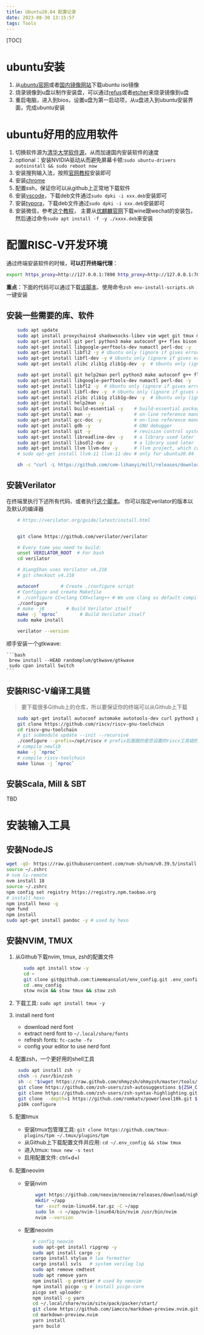 ```yaml
---
title: Ubuntu20.04 配置记录
date: 2023-08-30 13:15:57
tags: Tools
---
```


[TOC]

<!--more-->

# ubuntu安装

1. 从[ubuntu官网](https://cn.ubuntu.com/download)或者[国内镜像网站](https://mirrors.tuna.tsinghua.edu.cn/ubuntu-releases/22.04.3/)下载ubuntu iso镜像
2. 烧录镜像到u盘以制作安装盘，可以通过[refus](https://rufus.ie/downloads/)或者[etcher](https://etcher.balena.io/)来烧录镜像到u盘
3. 重启电脑，进入到bios，设置u盘为第一启动项，从u盘进入到ubuntu安装界面，完成ubuntu安装

# ubuntu好用的应用软件

1. 切换软件源为[清华大学软件源](https://mirrors.tuna.tsinghua.edu.cn/help/ubuntu/)，从而加速国内安装软件的速度
2. optional：安装NVIDIA驱动从而避免屏幕卡顿:`sudo ubuntu-drivers autoinstall && sudo reboot now`
3. 安装搜狗输入法，按照[官网教程](http://pinyin.sogou.com/linux/help.php)安装即可
4. 安装[chrome](https://www.google.com/chrome/)
5. 配置ssh，保证你可以从github上正常地下载软件
6. 安装[vscode](https://code.visualstudio.com/download)，下载deb文件通过`sudo dpki -i xxx.deb`安装即可
7. 安装[typora](https://github.com/iuxt/src/releases/download/2.0/Typora_Linux_0.11.18_amd64.deb)，下载deb文件通过`sudo dpki -i xxx.deb`安装即可
8. 安装微信，参考[这个教程](https://blog.csdn.net/me_yundou/article/details/129581550)，
   主要从[优麒麟官网](https://archive.ubuntukylin.com/software/pool/partner/)下载wine跟wechat的安装包，然后通过命令`sudo apt install -f -y ./xxxx.deb`来安装

# 配置RISC-V开发环境

通过终端安装软件的时候，**可以打开终端代理**：

```bash
export https_proxy=http://127.0.0.1:7890 http_proxy=http://127.0.0.1:7890 all_proxy=socks5://127.0.0.1:7890
```

**重点**：下面的代码可以通过下载[该脚本](https://github.com/timemeansalot/env_config/blob/linux/env-install-scripts.sh)、使用命令`zsh env-install-scripts.sh`一键安装

## 安装一些需要的库、软件

```bash
    sudo apt update
    sudo apt install proxychains4 shadowsocks-libev vim wget git tmux make gcc time curl libreadline6-dev libsdl2-dev gcc-riscv64-linux-gnu openjdk-11-jre zlib1g-dev device-tree-compiler flex autoconf bison sqlite3 libsqlite3-dev -y
    sudo apt-get install git perl python3 make autoconf g++ flex bison clang -y
    sudo apt-get install libgoogle-perftools-dev numactl perl-doc -y
    sudo apt-get install libfl2 -y # Ubuntu only (ignore if gives error)
    sudo apt-get install libfl-dev -y # Ubuntu only (ignore if gives error)
    sudo apt-get install zlibc zlib1g zlib1g-dev -y  # Ubuntu only (ignore if gives error)

    sudo apt-get install git help2man perl python3 make autoconf g++ flex bison ccache -y
    sudo apt-get install libgoogle-perftools-dev numactl perl-doc -y
    sudo apt-get install libfl2 -y  # Ubuntu only (ignore if gives error)
    sudo apt-get install libfl-dev -y  # Ubuntu only (ignore if gives error)
    sudo apt-get install zlibc zlib1g zlib1g-dev -y  # Ubuntu only (ignore if gives error)
    sudo apt-get install help2man -y
    sudo apt-get install build-essential -y    # build-essential packages, include binary utilities, gcc, make, and so on
    sudo apt-get install man -y                # on-line reference manual
    sudo apt-get install gcc-doc -y            # on-line reference manual for gcc
    sudo apt-get install gdb -y                # GNU debugger
    sudo apt-get install git -y                # revision control system
    sudo apt-get install libreadline-dev -y    # a library used later
    sudo apt-get install libsdl2-dev -y        # a library used later
    sudo apt-get install llvm llvm-dev -y      # llvm project, which contains libraries used later
    # sudo apt-get install llvm-11 llvm-11-dev # only for ubuntu20.04

    sh -c "curl -L https://github.com/com-lihaoyi/mill/releases/download/0.9.8/0.9.8 > /usr/local/bin/mill && chmod +x /usr/local/bin/mill"
```

## 安装Verilator

在终端里执行下述所有代码、或者执行[这个脚本]()。
你可以指定verilator的版本以及默认的编译器

```bash
    # https://verilator.org/guide/latest/install.html


    git clone https://github.com/verilator/verilator

    # Every time you need to build:
    unset VERILATOR_ROOT  # For bash
    cd verilator

    # XiangShan uses Verilator v4.218
    # git checkout v4.218

    autoconf        # Create ./configure script
    # Configure and create Makefile
    # ./configure CC=clang CXX=clang++ # We use clang as default compiler
    ./configure
    # make -j8        # Build Verilator itself
    make -j `nproc`        # Build Verilator itself
    sudo make install

    verilator --version
```

顺手安装一个gtkwave:

    ```bash
     brew install --HEAD randomplum/gtkwave/gtkwave
     sudo cpan install Switch
    ```

## 安装RISC-V编译工具链

> 要下载很多Github上的仓库，所以要保证你的终端可以从Github上下载

```bash
    sudo apt-get install autoconf automake autotools-dev curl python3 python3-pip libmpc-dev libmpfr-dev libgmp-dev gawk build-essential bison flex texinfo gperf libtool patchutils bc zlib1g-dev libexpat-dev ninja-build git cmake libglib2.0-dev -y
    git clone https://github.com/riscv/riscv-gnu-toolchain
    cd riscv-gnu-toolchain
    # git submodule update --init --recursive
    ./configure --prefix=/opt/riscv # prefix后面跟的是您设置的riscv工具链的安装路径，可以自行选择
    # compile newlib
    make -j `nproc`
    # compile riscv-toolchain
    make linux -j `nproc`
```

## 安装Scala, Mill & SBT

TBD

# 安装输入工具

## 安装NodeJS

```bash
wget -qO- https://raw.githubusercontent.com/nvm-sh/nvm/v0.39.5/install.sh | bash
source ~/.zshrc
# nvm ls-remote
nvm install 18
source ~/.zshrc
npm config set registry https://registry.npm.taobao.org
# install hexo
npm install hexo -g
npm fund
npm install
sudo apt-get install pandoc -y # used by hexo
```

## 安装NVIM, TMUX

1. 从Github下载nvim, tmux, zsh的配置文件
   ```bash
      sudo apt install stow -y
      cd ~
      git clone git@github.com:timemeansalot/env_config.git .env_config
      cd .env_config
      stow nvim && stow tmux && stow zsh
   ```
2. 下载工具: `sudo apt install tmux -y`
3. install nerd font
   - download nerd font
   - extract nerd font to `~/.local/share/fonts`
   - refresh fonts: `fc-cache -fv`
   - config your editor to use nerd font
4. 配置zsh，一个更好用的shell工具
   ```bash
    sudo apt install zsh -y
    chsh -s /usr/bin/zsh
    sh -c "$(wget https://raw.github.com/ohmyzsh/ohmyzsh/master/tools/install.sh -O -)"
    git clone https://github.com/zsh-users/zsh-autosuggestions ${ZSH_CUSTOM:-~/.oh-my-zsh/custom}/plugins/zsh-autosuggestions
    git clone https://github.com/zsh-users/zsh-syntax-highlighting.git ${ZSH_CUSTOM:-~/.oh-my-zsh/custom}/plugins/zsh-syntax-highlighting
    git clone --depth=1 https://github.com/romkatv/powerlevel10k.git ${ZSH_CUSTOM:-$HOME/.oh-my-zsh/custom}/themes/powerlevel10k
    p10k configure
   ```
5. 配置tmux

   - 安装tmux包管理工具: `git clone https://github.com/tmux-plugins/tpm ~/.tmux/plugins/tpm`
   - 从Github上下载配置文件并应用: `cd ~/.env_config && stow tmux`
   - 进入tmux: `tmux new -s test`
   - 启用配置文件: ctrl+d+I

6. 配置neovim
   - 安装nvim
     ```bash
         wget https://github.com/neovim/neovim/releases/download/nightly/nvim-linux64.tar.gz
         mkdir ~/app
         tar -xvzf nvim-linux64.tar.gz -C ~/app
         sudo ln -s ~/app/nvim-linux64/bin/nvim /usr/bin/nvim
         nvim --version
     ```
   - 配置neovim
     ```bash
        # config neovim
        sudo apt-get install ripgrep -y
        sudo apt install cargo -y
        cargo install stylua # lua formatter
        cargo install svls   # system verilog lsp
        sudo apt remove cmdtest
        sudo apt remove yarn
        npm install -g prettier # used by neovim
        npm install picgo -g # install picgo-core
        picgo set uploader
        npm install -g yarn
        cd ~/.local/share/nvim/site/pack/packer/start/
        git clone https://github.com/iamcco/markdown-preview.nvim.git
        cd markdown-preview.nvim
        yarn install
        yarn build
     ```
